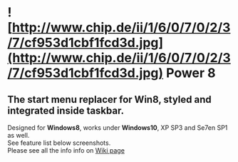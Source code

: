 # ![http://www.chip.de/ii/1/6/0/7/0/2/3/7/cf953d1cbf1fcd3d.jpg](http://www.chip.de/ii/1/6/0/7/0/2/3/7/cf953d1cbf1fcd3d.jpg) Power 8 #

## The start menu replacer for Win8, styled and integrated inside taskbar. ##

Designed for <b>Windows8</b>, works under <b>Windows10</b>, XP SP3 and Se7en SP1 as well.<br />See feature list below screenshots.<br />
Please see all the info info on [Wiki page](https://github.com/AgentMC/power8/wiki)